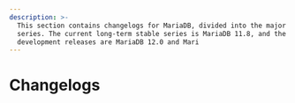 ```yaml
---
description: >-
  This section contains changelogs for MariaDB, divided into the major MariaDB
  series. The current long-term stable series is MariaDB 11.8, and the current
  development releases are MariaDB 12.0 and Mari
---
```


# Changelogs

